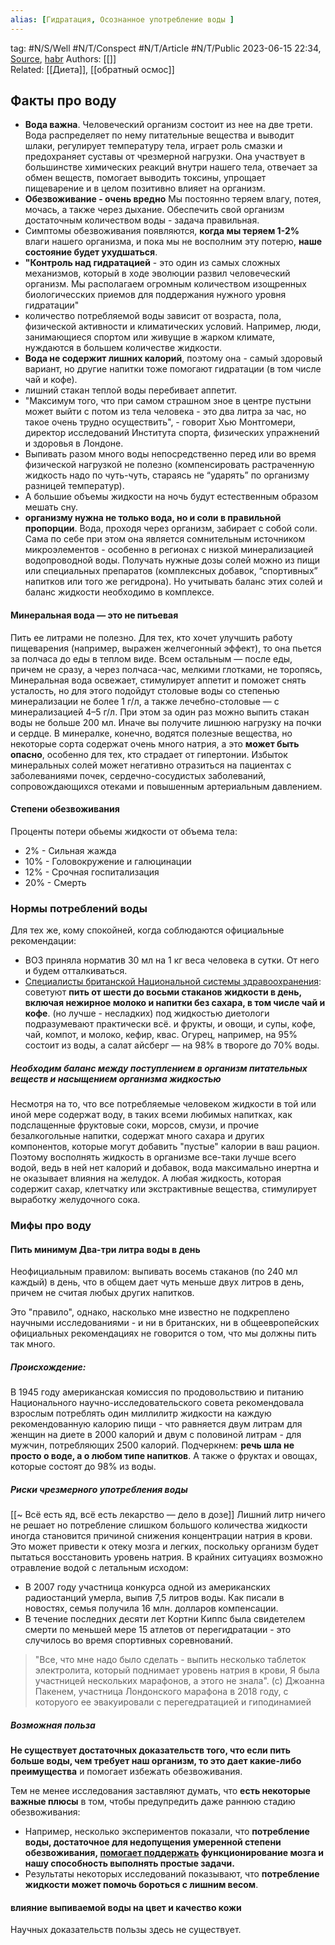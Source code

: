 ```yaml
---
alias: [Гидратация, Осознанное употребление воды ]  
---
```

tag: #N/S/Well #N/T/Conspect #N/T/Article  #N/T/Public 
2023-06-15 22:34, [Source](https://www.bbc.com/russian/vert-fut-47880538),  [habr](https://habr.com/ru/companies/maxilect/articles/646601/)
Authors: [[]]   
Related: [[Диета]], [[обратный осмос]] 

## Факты про воду
- **Вода важна**. Человеческий организм состоит из нее на две трети. Вода распределяет по нему питательные вещества и выводит шлаки, регулирует температуру тела, играет роль смазки и предохраняет суставы от чрезмерной нагрузки. Она участвует в большинстве химических реакций внутри нашего тела, отвечает за обмен веществ, помогает выводить токсины, упрощает пищеварение и в целом позитивно влияет на организм.
- **Обезвоживание - очень вредно** Мы постоянно теряем влагу, потея, мочась, а также через дыхание. Обеспечить свой организм достаточным количеством воды - задача правильная. 
- Симптомы обезвоживания появляются, **когда мы теряем 1-2%** влаги нашего организма, и пока мы не восполним эту потерю, **наше состояние будет ухудшаться**.
- **"Контроль над гидратацией** - это один из самых сложных механизмов, который в ходе эволюции развил человеческий организм. Мы располагаем огромным количеством изощренных биологичесских приемов для поддержания нужного уровня гидратации"
- количество потребляемой воды зависит от возраста, пола, физической активности и климатических условий. Например, люди, занимающиеся спортом или живущие в жарком климате, нуждаются в большем количестве жидкости.
- **Вода не содержит лишних калорий**, поэтому она - самый здоровый вариант, но другие напитки тоже помогают гидратации (в том числе чай и кофе).
- лишний стакан теплой воды перебивает аппетит.
- "Максимум того, что при самом страшном зное в центре пустыни может выйти с потом из тела человека - это два литра за час, но такое очень трудно осуществить", - говорит Хью Монтгомери, директор исследований Института спорта, физических упражнений и здоровья в Лондоне.
- Выпивать разом много воды непосредственно перед или во время физической нагрузкой не полезно (компенсировать растраченную жидкость надо по чуть-чуть, стараясь не “ударять” по организму разницей температур). 
- А большие объемы жидкости на ночь будут естественным образом мешать сну.
- **организму нужна не только вода, но и соли в правильной пропорции**. Вода, проходя через организм, забирает с собой соли. Сама по себе при этом она является сомнительным источником микроэлементов - особенно в регионах с низкой минерализацией водопроводной воды. Получать нужные дозы солей можно из пищи или специальных препаратов (комплексных добавок, “спортивных” напитков или того же регидрона). Но учитывать баланс этих солей и баланс жидкости необходимо в комплексе.

#### Минеральная вода — это не питьевая
Пить ее литрами не полезно. Для тех, кто хочет улучшить работу пищеварения (например, выражен желчегонный эффект), то она пьется за полчаса до еды в теплом виде. Всем остальным — после еды, причем не сразу, а через полчаса-час, мелкими глотками, не торопясь,
Минеральная вода освежает, стимулирует аппетит и поможет снять усталость, но для этого подойдут столовые воды со степенью минерализации не более 1 г/л, а также лечебно-столовые — с минерализацией 4–5 г/л. При этом за один раз можно выпить стакан воды не больше 200 мл. Иначе вы получите лишнюю нагрузку на почки и сердце.
В минералке, конечно, водятся полезные вещества, но некоторые сорта содержат очень много натрия, а это **может быть опасно**, особенно для тех, кто страдает от гипертонии. Избыток минеральных солей может негативно отразиться на пациентах с заболеваниями почек, сердечно-сосудистых заболеваний, сопровождающихся отеками и повышенным артериальным давлением.

#### Степени обезвоживания
Проценты потери  обьемы жидкости от объема тела:
- 2% - Сильная жажда
- 10%  - Головокружение и галюцинации
- 12% - Срочная госпитализация
- 20% - Смерть

### Нормы потреблений воды
Для тех же, кому спокойней, когда соблюдаются официальные рекомендации:
- ВОЗ приняла норматив 30 мл на 1 кг веса человека в сутки. От него и будем отталкиваться.
- [Специалисты британской Национальной системы здравоохранения](https://www.nhs.uk/live-well/eat-well/the-eatwell-guide/): советуют **пить от шести до восьми стаканов жидкости в день, включая нежирное молоко и напитки без сахара, в том числе чай и кофе**. (но лучше - несладких)
под жидкостью диетологи подразумевают практически всё. и фрукты, и овощи, и супы, кофе, чай, компот, и молоко, кефир, квас. Огурец, например, на 95% состоит из воды, а салат айсберг — на 98% в твороге до 70% воды. 
##### Необходим баланс между поступлением в организм питательных веществ и насыщением организма жидкостью
Несмотря на то, что все потребляемые человеком жидкости в той или иной мере содержат воду, в таких всеми любимых напитках, как подслащенные фруктовые соки, морсов, смузи, и прочие безалкогольные напитки, содержат много сахара и других компонентов, которые могут добавить "пустые" калории в ваш рацион.
Поэтому восполнять жидкость в организме все-таки лучше всего водой, ведь в ней нет калорий и добавок, вода максимально инертна и не оказывает влияния на желудок. А любая жидкость, которая содержит сахар, клетчатку или экстрактивные вещества, стимулирует выработку желудочного сока.

### Мифы про воду
#### Пить минимум Два-три литра воды в день
Неофициальным правилом: выпивать восемь стаканов (по 240 мл каждый) в день, что в общем дает чуть меньше двух литров в день, причем не считая любых других напитков.

Это "правило", однако, насколько мне известно не подкреплено научными исследованиями - и ни в британских, ни в общеевропейских официальных рекомендациях не говорится о том, что мы должны пить так много.

##### Происхождение:
В 1945 году американская комиссия по продовольствию и питанию Национального научно-исследовательского совета рекомендовала взрослым потреблять один миллилитр жидкости на каждую рекомендованную калорию пищи - что равняется двум литрам для женщин на диете в 2000 калорий и двум с половиной литрам - для мужчин, потребляющих 2500 калорий.
Подчеркнем: **речь шла не просто о воде, а о любом типе напитков**. А также о фруктах и овощах, которые состоят до 98% из воды.

##### Риски чрезмерного употребления воды
[[~ Всё есть яд, всё есть лекарство — дело в дозе]]
Лишний литр ничего не решает но потребление слишком большого количества жидкости иногда становится причиной снижения концентрации натрия в крови. Это может привести к отеку мозга и легких, поскольку организм будет пытаться восстановить уровень натрия.
В крайних ситуациях возможно отравление водой с летальным исходом: 

- В 2007 году участница конкурса одной из американских радиостанций умерла, выпив 7,5 литров воды. Как писали в новостях, семья получила 16 млн. долларов компенсации.
- В течение последних десяти лет Кортни Киппс была свидетелем смерти по меньшей мере 15 атлетов от перегидратации - это случилось во время спортивных соревнований.
> "Все, что мне надо было сделать - выпить несколько таблеток электролита, который поднимает уровень натрия в крови, Я была участницей нескольких марафонов, а этого не знала".
> (с) Джоанна Пакенем, участница  Лондонского марафона в 2018 году, с которуого ее эвакуировали с перегедратацией и гиподинамией

##### Возможная польза
**Не существует достаточных доказательств того, что если пить больше воды, чем требует наш организм, то это дает какие-либо преимущества** и помогает избежать обезвоживания.

Тем не менее исследования заставляют думать, что **есть некоторые важные плюсы** в том, чтобы предупредить даже раннюю стадию обезвоживания:
- Например, несколько экспериментов показали, что **потребление воды, достаточное для недопущения умеренной степени обезвоживания, [помогает поддержать](https://www.researchgate.net/publication/259988117_Effects_of_hydration_status_on_cognitive_performance_and_mood) функционирование мозга и нашу способность выполнять простые задачи.**
- Результаты некоторых исследований показывают, что **потребление жидкости может помочь бороться с лишним весом**.

#### влияние выпиваемой воды на цвет и качество кожи
Научных доказательств пользы здесь не существует.
